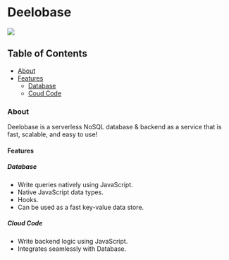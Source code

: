 
# Deelobase

![](https://www.deelobase.com/logo.png)



## Table of Contents

- [About](#about "About")
- [Features](#features "Features")
	- [Database](#database "Database")
	- [Coud Code](#cloud-code "Coud Code")

### About
Deelobase is a serverless NoSQL database & backend as a service that is fast, scalable, and easy to use!

#### Features

##### Database

- Write queries natively using JavaScript.
- Native JavaScript data types.
- Hooks.
- Can be used as a fast key-value data store.

##### Cloud Code
- Write backend logic using JavaScript.
- Integrates seamlessly with Database.


